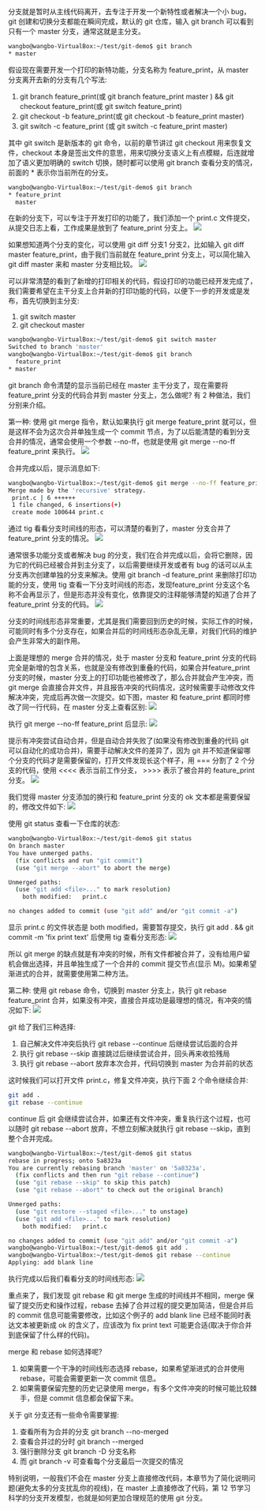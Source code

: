 分支就是暂时从主线代码离开，去专注于开发一个新特性或者解决一个小 bug，git 创建和切换分支都能在瞬间完成，默认的 git 仓库，输入 git branch 可以看到只有一个 master 分支，通常这就是主分支。

```bash
wangbo@wangbo-VirtualBox:~/test/git-demo$ git branch
* master
```

假设现在需要开发一个打印的新特功能，分支名称为 feature_print，从 master 分支离开去新的分支有几个写法:  
1. git branch feature_print(或 git branch feature_print master ) && git checkout feature_print(或 git switch feature_print)
2. git checkout -b feature_print(或 git checkout -b feature_print master)
3. git switch -c feature_print (或 git switch -c feature_print master)

其中 git switch 是新版本的 git 命令，以前的章节讲过 git checkout 用来恢复文件，checkout 本身是签出文件的意思，用来切换分支语义上有点模糊，后连就增加了语义更加明确的 switch 切换，随时都可以使用 git branch 查看分支的情况，前面的 * 表示你当前所在的分支。

```bash
wangbo@wangbo-VirtualBox:~/test/git-demo$ git branch
* feature_print
  master
```

在新的分支下，可以专注于开发打印的功能了，我们添加一个 print.c 文件提交，从提交日志上看，工作成果是放到了 feature_print 分支上。
![](http://develop-developer.oss-cn-hangzhou.aliyuncs.com/images/JWJj6JaQB22QYENwB-ZWpKcyacrpB9OJCZT4Ux-TfS.png?x-oss-process=style/txt-water)

如果想知道两个分支的变化，可以使用 git diff 分支1 分支2，比如输入 git diff master feature_print，由于我们当前就在 feature_print 分支上，可以简化输入 git diff master 来和 master 分支相比较。
![](http://develop-developer.oss-cn-hangzhou.aliyuncs.com/images/znNYDanjERfkhZiiE-e6NNIIawP8-cGZiMtO9a2ia4.png?x-oss-process=style/txt-water)

可以非常清楚的看到了新增的打印相关的代码，假设打印的功能已经开发完成了，我们需要希望在主干分支上合并新的打印功能的代码，以便下一步的开发或是发布，首先切换到主分支:  
1. git switch master
2. git checkout master

```bash
wangbo@wangbo-VirtualBox:~/test/git-demo$ git switch master
Switched to branch 'master'
wangbo@wangbo-VirtualBox:~/test/git-demo$ git branch
  feature_print
* master
```

git branch 命令清楚的显示当前已经在 master 主干分支了，现在需要将 feature_print 分支的代码合并到 master 分支上，怎么做呢? 有 2 种做法，我们分别来介绍。

第一种: 使用 git merge 指令，默认如果执行 git merge feature_print 就可以，但是这样不会为这次合并单独生成一个 commit 节点，为了以后能清楚的看到分支合并的情况，通常会使用一个参数 --no-ff，也就是使用 git merge --no-ff feature_print 来执行。
![](http://develop-developer.oss-cn-hangzhou.aliyuncs.com/images/WM8TYxo3DLpvdFT4a-hCmHuAm8cMjhjDBSrig0mm9d.png?x-oss-process=style/txt-water)

合并完成以后，提示消息如下:

```bash
wangbo@wangbo-VirtualBox:~/test/git-demo$ git merge --no-ff feature_print
Merge made by the 'recursive' strategy.
 print.c | 6 ++++++
 1 file changed, 6 insertions(+)
 create mode 100644 print.c
```

通过 tig 看看分支时间线的形态，可以清楚的看到了，master 分支合并了 feature_print 分支的情况。
![](http://develop-developer.oss-cn-hangzhou.aliyuncs.com/images/qtpY5axNZsGyeXSaY-Lzk_FaZxRHnL_nUKqFxy4RFp.png?x-oss-process=style/txt-water)

通常很多功能分支或者解决 bug 的分支，我们在合并完成以后，会将它删除，因为它的代码已经被合并到主分支了，以后需要继续开发或者有 bug 的话可以从主分支再次创建单独的分支来解决。使用 git branch -d feature_print 来删除打印功能的分支，使用 tig 查看一下分支时间线的形态，发现feature_print 分支这个名称不会再显示了，但是形态并没有变化，依靠提交的注释能够清楚的知道了合并了 feature_print 分支的代码。
![](http://develop-developer.oss-cn-hangzhou.aliyuncs.com/images/58cNBTMRmnvoba9Rj-0dstXMb8244dOz47HGD-qye7.png?x-oss-process=style/txt-water)

分支的时间线形态非常重要，尤其是我们需要回到历史的时候，实际工作的时候，可能同时有多个分支存在，如果合并后的时间线形态杂乱无章，对我们代码的维护会产生非常大的副作用。

上面是理想的 merge 合并的情况，处于 master 分支和 feature_print 分支的代码完全是新增的包含关系，也就是没有修改到重叠的代码，如果合并feature_print 分支的时候，master 分支上的打印功能也被修改了，那么合并就会产生冲突，而 git merge 会直接合并文件，并且报告冲突的代码情况，这时候需要手动修改文件解决冲突，完成后再次做一次提交。如下图，master 和 feature_print 都同时修改了同一行代码，在 master 分支上查看区别:
![](http://develop-developer.oss-cn-hangzhou.aliyuncs.com/images/T49fH5SmCwmoC5GFE-TumnRu8VC7ndfv_2hLO7qrtX.png?x-oss-process=style/txt-water)

执行 git merge --no-ff feature_print 后显示:
![](http://develop-developer.oss-cn-hangzhou.aliyuncs.com/images/vPDztoeKgXu7RGhLH-R_lHhgSE5HP9oKSKuXHNoYfS.png?x-oss-process=style/txt-water)

提示有冲突尝试自动合并，但是自动合并失败了(如果没有修改到重叠的代码 git 可以自动化的成功合并)，需要手动解决文件的差异了，因为 git 并不知道保留哪个分支的代码才是需要保留的，打开文件发现长这个样子，用 === 分割了 2 个分支的代码，使用 <<<< 表示当前工作分支， >>>> 表示了被合并的 feature_print 分支。
![](http://develop-developer.oss-cn-hangzhou.aliyuncs.com/images/eM3e2qWvw68QLEyBn-p-5Za7iNrH8JkMyzMVyVpvS8.png?x-oss-process=style/txt-water)

我们觉得 master 分支添加的换行和 feature_print 分支的 ok 文本都是需要保留的，修改文件如下:
![](http://develop-developer.oss-cn-hangzhou.aliyuncs.com/images/Gz9ecqukTNEfwFsJH-tClXHHcunVLS4ucRbB-1aux6.png?x-oss-process=style/txt-water)

使用 git status 查看一下仓库的状态:

```bash
wangbo@wangbo-VirtualBox:~/test/git-demo$ git status
On branch master
You have unmerged paths.
  (fix conflicts and run "git commit")
  (use "git merge --abort" to abort the merge)

Unmerged paths:
  (use "git add <file>..." to mark resolution)
	both modified:   print.c

no changes added to commit (use "git add" and/or "git commit -a")
```

显示 print.c 的文件状态是 both modified，需要暂存提交，执行 git add . && git commit -m 'fix print text' 后使用 tig 查看分支形态:
![](http://develop-developer.oss-cn-hangzhou.aliyuncs.com/images/CHMF7mgmb5uuzN9SL-JYTiGYAanka-9ZNYox0u3sMR.png?x-oss-process=style/txt-water)

所以 git merge 的缺点就是有冲突的时候，所有文件都被合并了，没有给用户留机会做出选择，并且单独生成了一个合并的 commit 提交节点(显示 M)。如果希望渐进式的合并，就需要使用第二种方法。

第二种: 使用 git rebase 命令，切换到 master 分支上，执行 git rebase feature_print 合并，如果没有冲突，直接合并成功是最理想的情况，有冲突的情况如下:
![](http://develop-developer.oss-cn-hangzhou.aliyuncs.com/images/x2NdFHsntohbwjGof-7O7gbiU0w1_6BmwnqyicEpLr.png?x-oss-process=style/txt-water)

git 给了我们三种选择:  
1. 自己解决文件冲突后执行 git rebase --continue 后继续尝试后面的合并
2. 执行 git rebase --skip 直接跳过后继续尝试合并，回头再来收拾残局
3. 执行 git rebase --abort 放弃本次合并，代码切换到 master 为合并前的状态

这时候我们可以打开文件 print.c，修复文件冲突，执行下面 2 个命令继续合并:

```bash
git add .
git rebase --continue
```

continue 后 git 会继续尝试合并，如果还有文件冲突，重复执行这个过程，也可以随时 git rebase --abort 放弃，不想立刻解决就执行 git rebase --skip，直到整个合并完成。

```bash
wangbo@wangbo-VirtualBox:~/test/git-demo$ git status
rebase in progress; onto 5a8323a
You are currently rebasing branch 'master' on '5a8323a'.
  (fix conflicts and then run "git rebase --continue")
  (use "git rebase --skip" to skip this patch)
  (use "git rebase --abort" to check out the original branch)

Unmerged paths:
  (use "git restore --staged <file>..." to unstage)
  (use "git add <file>..." to mark resolution)
	both modified:   print.c

no changes added to commit (use "git add" and/or "git commit -a")
wangbo@wangbo-VirtualBox:~/test/git-demo$ git add .
wangbo@wangbo-VirtualBox:~/test/git-demo$ git rebase --continue
Applying: add blank line
```

执行完成以后我们看看分支的时间线形态:
![](http://develop-developer.oss-cn-hangzhou.aliyuncs.com/images/K54n54E5NuSiLof5u-Wxd8Lj2iF05Ly1onQDBTm9dg.png?x-oss-process=style/txt-water)

重点来了，我们发现 git rebase 和 git merge 生成的时间线并不相同，merge 保留了提交历史和操作过程，rebase 去掉了合并过程的提交更加简洁，但是合并后的 commit 信息可能需要修改，比如这个例子的 add blank line 已经不能同时表达文本被更新成 ok 的含义了，应该改为 fix print text 可能更合适(取决于你合并到底保留了什么样的代码)。

merge  和 rebase 如何选择呢?  
1. 如果需要一个干净的时间线形态选择 rebase，如果希望渐进式的合并使用 rebase，可能会需要更新一次 commit 信息。
2. 如果需要保留完整的历史记录使用 merge，有多个文件冲突的时候可能比较棘手，但是 commit 信息都会保留下来。

关于 git 分支还有一些命令需要掌握:  

1. 查看所有为合并的分支 git branch --no-merged
2. 查看合并过的分时 git branch --merged
3. 强行删除分支 git branch -D 分支名称
4. 而  git branch -v 可查看每个分支最后一次提交的情况

特别说明，一般我们不会在 master 分支上直接修改代码，本章节为了简化说明问题(避免太多的分支扰乱你的视线)，在 master 上直接修改了代码，第 12 节学习科学的分支开发模型，也就是如何更加合理规范的使用 git 分支。
